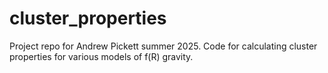 # cluster_properties
Project repo for Andrew Pickett summer 2025. Code for calculating cluster properties for various models of f(R) gravity.
